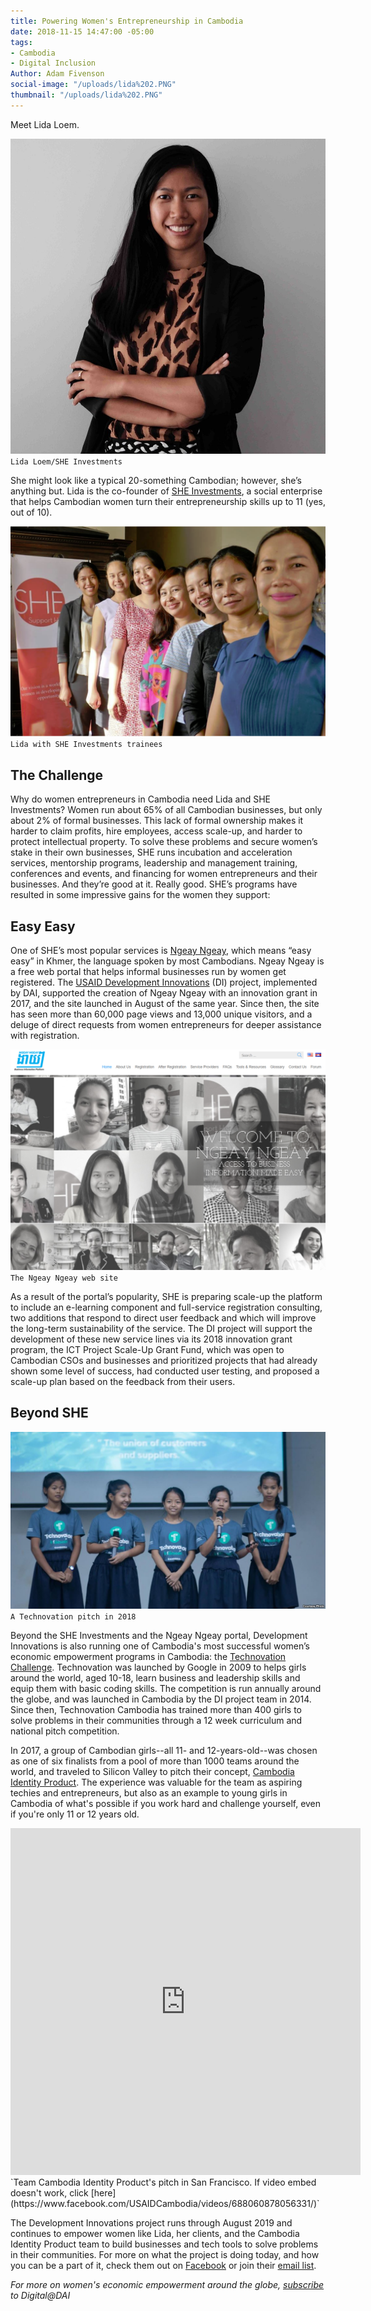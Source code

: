 ```yaml
---
title: Powering Women's Entrepreneurship in Cambodia
date: 2018-11-15 14:47:00 -05:00
tags:
- Cambodia
- Digital Inclusion
Author: Adam Fivenson
social-image: "/uploads/lida%202.PNG"
thumbnail: "/uploads/lida%202.PNG"
---
```


Meet Lida Loem.

![lida.jpg](/uploads/lida.jpg)`Lida Loem/SHE Investments`

She might look like a typical 20-something Cambodian; however, she’s anything but. Lida is the co-founder of [SHE Investments](https://www.sheinvestments.com/), a social enterprise that helps Cambodian women turn their entrepreneurship skills up to 11 (yes, out of 10).

<!--more-->

![lida 2.PNG](/uploads/lida%202.PNG)`Lida with SHE Investments trainees`

## The Challenge
Why do women entrepreneurs in Cambodia need Lida and SHE Investments? Women run about 65% of all Cambodian businesses, but only about 2% of formal businesses. This lack of formal ownership makes it harder to claim profits, hire employees, access scale-up, and harder to protect intellectual property. To solve these problems and secure women’s stake in their own businesses, SHE runs incubation and acceleration services, mentorship programs, leadership and management training, conferences and events, and financing for women entrepreneurs and their businesses. And they’re good at it. Really good. SHE’s programs have resulted in some impressive gains for the women they support: 

<script id="infogram_0_6eb0600a-ef99-4cab-9bf4-d821350eac62" title="Cambodia WEE" src="https://e.infogram.com/js/dist/embed.js?rqB" type="text/javascript"></script>

## Easy Easy

One of SHE’s most popular services is [Ngeay Ngeay](http://ngeayngeay.co/), which means “easy easy” in Khmer, the language spoken by most Cambodians. Ngeay Ngeay is a free web portal that helps informal businesses run by women get registered. The [USAID Development Innovations](https://www.dai.com/our-work/projects/cambodia-development-innovations) (DI) project, implemented by DAI, supported the creation of Ngeay Ngeay with an innovation grant in 2017, and the site launched in August of the same year. Since then, the site has seen more than 60,000 page views and 13,000 unique visitors, and a deluge of direct requests from women entrepreneurs for deeper assistance with registration. 

![ngeay.PNG](/uploads/ngeay.PNG)`The Ngeay Ngeay web site`

As a result of the portal’s popularity, SHE is preparing scale-up the platform to include an e-learning component and full-service registration consulting, two additions that respond to direct user feedback and which will improve the long-term sustainability of the service. The DI project will support the development of these new service lines via its 2018 innovation grant program, the ICT Project Scale-Up Grant Fund, which was open to Cambodian CSOs and businesses and prioritized projects that had already shown some level of success, had conducted user testing, and proposed a scale-up plan based on the feedback from their users. 

## Beyond SHE

![Cambodia technovation.jpg](/uploads/Cambodia%20technovation.jpg)`A Technovation pitch in 2018`

Beyond the SHE Investments and the Ngeay Ngeay portal, Development Innovations is also running one of Cambodia's most successful women’s economic empowerment programs in Cambodia: the [Technovation Challenge](https://technovationchallenge.org/). Technovation was launched by Google in 2009 to helps girls around the world, aged 10-18, learn business and leadership skills and equip them with basic coding skills. The competition is run annually around the globe, and was launched in Cambodia by the DI project team in 2014. Since then, Technovation Cambodia has trained more than 400 girls to solve problems in their communities through a 12 week curriculum and national pitch competition.

In 2017, a group of Cambodian girls--all 11- and 12-years-old--was chosen as one of six finalists from a pool of more than 1000 teams around the world, and traveled to Silicon Valley to pitch their concept, [Cambodia Identity Product](http://geeksincambodia.com/cambodia-identity-product-the-cambodian-team-that-made-it-to-the-technovation-world-pitch-in-silicon-valley/). The experience was valuable for the team as aspiring techies and entrepreneurs, but also as an example to young girls in Cambodia of what's possible if you work hard and challenge yourself, even if you're only 11 or 12 years old. 

<iframe src="https://www.facebook.com/plugins/video.php?href=https%3A%2F%2Fwww.facebook.com%2FUSAIDCambodia%2Fvideos%2F688060878056331%2F&show_text=1&width=560" width="560" height="555" style="border:none;overflow:hidden" scrolling="no" frameborder="0" allowTransparency="true" allow="encrypted-media" allowFullScreen="true"></iframe>
`Team Cambodia Identity Product's pitch in San Francisco. If video embed doesn't work, click [here](https://www.facebook.com/USAIDCambodia/videos/688060878056331/)`

The Development Innovations project runs through August 2019 and continues to empower women like Lida, her clients, and the Cambodia Identity Product team to build businesses and tech tools to solve problems in their communities. For more on what the project is doing today, and how you can be a part of it, check them out on [Facebook](https://www.facebook.com/DevInnoKH/) or join their [email list](https://us3.list-manage.com/subscribe?u=eafe5ec46ecedb90b797eaa84&id=ee4ebac9e9).

*For more on women's economic empowerment around the globe, [subscribe](https://dai.us19.list-manage.com/subscribe?u=9cb0638e1f8d7224ba7058efa&id=67e58edf98) to Digital@DAI*